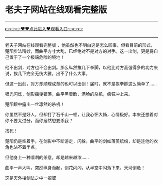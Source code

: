 # 老夫子网站在线观看完整版

<hr/> <a href="https://github.com/nemmp/jaok/issues/2">👉👉👉♥♥点此进入♥观看入口👈👉👉</a><hr/>

老夫子网站在线观看完整版
，他虽然也不明白这是怎么回事，但看目前的形式，楚阳步法精妙，而曲平方寸大乱，已经绝对不是对方的对手。这一出剑，更是将自己置于了一个极端危险的境地！

他不出剑，对方也不会出剑。那么纵然挨几下拳脚，以他比对方高强得多的功力来说，挨几下完全无伤大雅，出不了什么大事。

但这一出剑，对方却顺理成章的也可以出剑！届时，就不是挨拳脚这么简单了……

银光闪烁，剑影摇曳错落，曲平黑着脸，满脸的杀机，疯狂冲上来。

楚阳眼中露出一丝凛然的杀机！

你虽然不是好人，但却打了石千山一顿，让我心怀大畅，心情极好。本来还想着对你不要太过分，而你居然想要杀我？

找死！

楚阳仍是空着手，在剑影中不断游走，闪躲。曲平的剑如落英缤纷，却是连他的衣角也沾不着半点。

但他身上一种凛冽的杀意，却是越来越浓……

曲平一声大叫，突然纵身而起，剑花闪闪，从半空中闪落下来。天河倒悬！

这是天外楼剑法之中一招威
